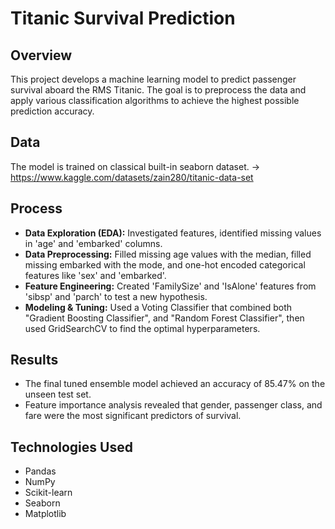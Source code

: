 # Titanic Survival Prediction

## Overview
This project develops a machine learning model to predict passenger survival aboard the RMS Titanic. The goal is to preprocess the data and apply various classification algorithms to achieve the highest possible prediction accuracy.

## Data
The model is trained on classical built-in seaborn dataset.
-> https://www.kaggle.com/datasets/zain280/titanic-data-set

## Process
* **Data Exploration (EDA):** Investigated features, identified missing values in 'age' and 'embarked' columns.
* **Data Preprocessing:** Filled missing age values with the median, filled missing embarked with the mode, and one-hot encoded categorical features like 'sex' and 'embarked'.
* **Feature Engineering:** Created 'FamilySize' and 'IsAlone' features from 'sibsp' and 'parch' to test a new hypothesis.
* **Modeling & Tuning:** Used a Voting Classifier that combined both "Gradient Boosting Classifier", and "Random Forest Classifier", then used GridSearchCV to find the optimal hyperparameters.

## Results
* The final tuned ensemble model achieved an accuracy of 85.47% on the unseen test set.
* Feature importance analysis revealed that gender, passenger class, and fare were the most significant predictors of survival.

## Technologies Used
* Pandas
* NumPy
* Scikit-learn
* Seaborn
* Matplotlib
